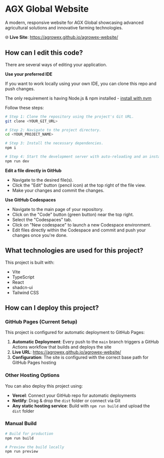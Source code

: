 # AGX Global Website

A modern, responsive website for AGX Global showcasing advanced agricultural solutions and innovative farming technologies.

🌐 **Live Site**: https://agrowex.github.io/agrowex-website/

## How can I edit this code?

There are several ways of editing your application.

**Use your preferred IDE**

If you want to work locally using your own IDE, you can clone this repo and push changes.

The only requirement is having Node.js & npm installed - [install with nvm](https://github.com/nvm-sh/nvm#installing-and-updating)

Follow these steps:

```sh
# Step 1: Clone the repository using the project's Git URL.
git clone <YOUR_GIT_URL>

# Step 2: Navigate to the project directory.
cd <YOUR_PROJECT_NAME>

# Step 3: Install the necessary dependencies.
npm i

# Step 4: Start the development server with auto-reloading and an instant preview.
npm run dev
```

**Edit a file directly in GitHub**

- Navigate to the desired file(s).
- Click the "Edit" button (pencil icon) at the top right of the file view.
- Make your changes and commit the changes.

**Use GitHub Codespaces**

- Navigate to the main page of your repository.
- Click on the "Code" button (green button) near the top right.
- Select the "Codespaces" tab.
- Click on "New codespace" to launch a new Codespace environment.
- Edit files directly within the Codespace and commit and push your changes once you're done.

## What technologies are used for this project?

This project is built with:

- Vite
- TypeScript
- React
- shadcn-ui
- Tailwind CSS

## How can I deploy this project?

### GitHub Pages (Current Setup)

This project is configured for automatic deployment to GitHub Pages:

1. **Automatic Deployment**: Every push to the `main` branch triggers a GitHub Actions workflow that builds and deploys the site
2. **Live URL**: https://agrowex.github.io/agrowex-website/
3. **Configuration**: The site is configured with the correct base path for GitHub Pages hosting

### Other Hosting Options

You can also deploy this project using:

- **Vercel**: Connect your GitHub repo for automatic deployments
- **Netlify**: Drag & drop the `dist` folder or connect via Git
- **Any static hosting service**: Build with `npm run build` and upload the `dist` folder

### Manual Build

```sh
# Build for production
npm run build

# Preview the build locally
npm run preview
```